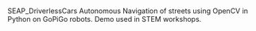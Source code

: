 #
SEAP_DriverlessCars
Autonomous Navigation of streets using OpenCV in Python on GoPiGo robots. Demo used in STEM workshops.
